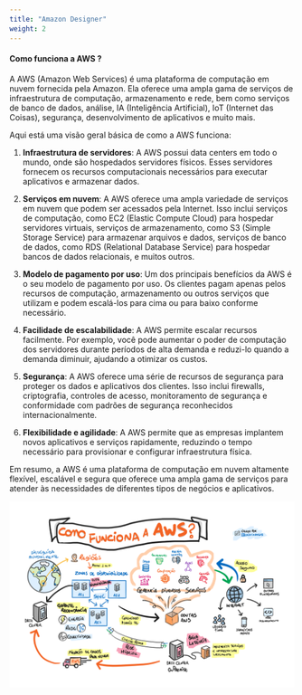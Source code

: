 ```yaml
---
title: "Amazon Designer"
weight: 2
---
```


#### Como funciona a AWS ?

A AWS (Amazon Web Services) é uma plataforma de computação em nuvem fornecida pela Amazon. Ela oferece uma ampla gama de serviços de infraestrutura de computação, armazenamento e rede, bem como serviços de banco de dados, análise, IA (Inteligência Artificial), IoT (Internet das Coisas), segurança, desenvolvimento de aplicativos e muito mais.

Aqui está uma visão geral básica de como a AWS funciona:

1. **Infraestrutura de servidores**: A AWS possui data centers em todo o mundo, onde são hospedados servidores físicos. Esses servidores fornecem os recursos computacionais necessários para executar aplicativos e armazenar dados.

2. **Serviços em nuvem**: A AWS oferece uma ampla variedade de serviços em nuvem que podem ser acessados ​​pela Internet. Isso inclui serviços de computação, como EC2 (Elastic Compute Cloud) para hospedar servidores virtuais, serviços de armazenamento, como S3 (Simple Storage Service) para armazenar arquivos e dados, serviços de banco de dados, como RDS (Relational Database Service) para hospedar bancos de dados relacionais, e muitos outros.

3. **Modelo de pagamento por uso**: Um dos principais benefícios da AWS é o seu modelo de pagamento por uso. Os clientes pagam apenas pelos recursos de computação, armazenamento ou outros serviços que utilizam e podem escalá-los para cima ou para baixo conforme necessário.

4. **Facilidade de escalabilidade**: A AWS permite escalar recursos facilmente. Por exemplo, você pode aumentar o poder de computação dos servidores durante períodos de alta demanda e reduzi-lo quando a demanda diminuir, ajudando a otimizar os custos.

5. **Segurança**: A AWS oferece uma série de recursos de segurança para proteger os dados e aplicativos dos clientes. Isso inclui firewalls, criptografia, controles de acesso, monitoramento de segurança e conformidade com padrões de segurança reconhecidos internacionalmente.

6. **Flexibilidade e agilidade**: A AWS permite que as empresas implantem novos aplicativos e serviços rapidamente, reduzindo o tempo necessário para provisionar e configurar infraestrutura física.

Em resumo, a AWS é uma plataforma de computação em nuvem altamente flexível, escalável e segura que oferece uma ampla gama de serviços para atender às necessidades de diferentes tipos de negócios e aplicativos.

![](assets/how-to-work-aws-ptbr.png)
